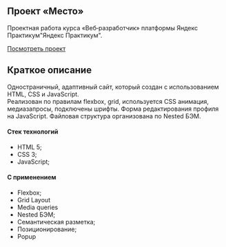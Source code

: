 ## Проект «Место»

Проектная работа курса «Веб‑разработчик» платформы Яндекс Практикум"Яндекс Практикум".   

[Посмотреть проект](https://relax1205.github.io/Fourth_project.Mesto-on-JavaScript/)
## Краткое описание
Одностраничный, адаптивный сайт, который создан с использованием HTML, CSS и JavaScript.   
Реализован по правилам flexbox, grid, используется CSS анимация, медиазапросы, подключены шрифты. Форма редактирования профиля на JavaScript. Файловая структура организована по Nested БЭМ.   
#### Стек технологий
  * HTML 5;
  * CSS 3;
  * JavaScript;
#### С применением
  * Flexbox;
  * Grid Layout
  * Media queries
  * Nested БЭМ;
  * Семантическая разметка;
  * Позиционирование;
  * Popup
